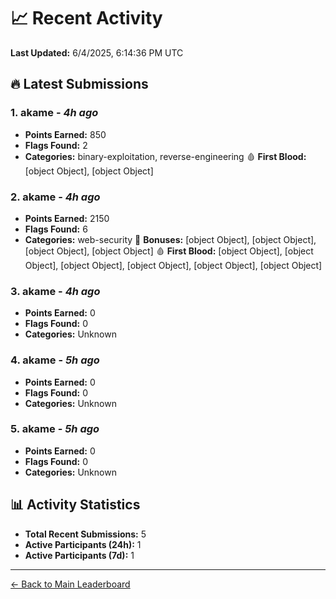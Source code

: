 # 📈 Recent Activity

**Last Updated:** 6/4/2025, 6:14:36 PM UTC

## 🔥 Latest Submissions

### 1. akame - *4h ago*
- **Points Earned:** 850
- **Flags Found:** 2
- **Categories:** binary-exploitation, reverse-engineering 🩸 **First Blood:** [object Object], [object Object]

### 2. akame - *4h ago*
- **Points Earned:** 2150
- **Flags Found:** 6
- **Categories:** web-security 🎯 **Bonuses:** [object Object], [object Object], [object Object], [object Object] 🩸 **First Blood:** [object Object], [object Object], [object Object], [object Object], [object Object], [object Object]

### 3. akame - *4h ago*
- **Points Earned:** 0
- **Flags Found:** 0
- **Categories:** Unknown

### 4. akame - *5h ago*
- **Points Earned:** 0
- **Flags Found:** 0
- **Categories:** Unknown

### 5. akame - *5h ago*
- **Points Earned:** 0
- **Flags Found:** 0
- **Categories:** Unknown

## 📊 Activity Statistics

- **Total Recent Submissions:** 5
- **Active Participants (24h):** 1
- **Active Participants (7d):** 1

---
[← Back to Main Leaderboard](README.md)